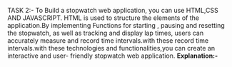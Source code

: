 TASK 2:- To Build a stopwatch web application, you can use HTML,CSS AND JAVASCRIPT. HTML is used to structure the elements of the application.By implementing Functions for starting , pausing and resetting the stopwatch, as well as tracking and display lap times, users can accurately measure and record time intervals.with these record time intervals.with these technologies and functionalities,you can create an interactive and user- friendly stopwatch web application.
**Explanation:-**
